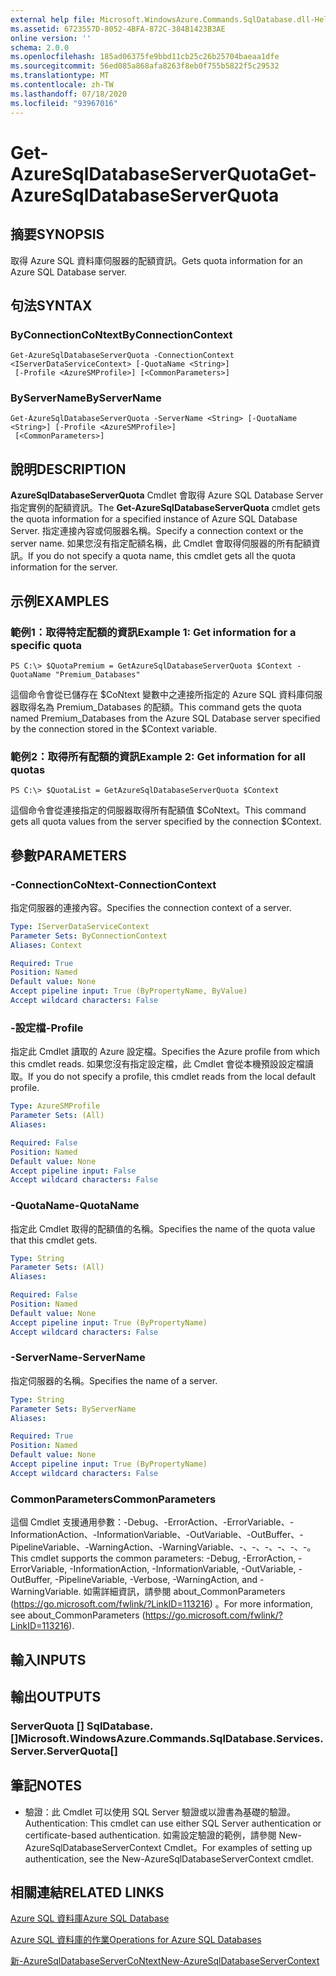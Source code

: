 ```yaml
---
external help file: Microsoft.WindowsAzure.Commands.SqlDatabase.dll-Help.xml
ms.assetid: 6723557D-8052-4BFA-872C-384B1423B3AE
online version: ''
schema: 2.0.0
ms.openlocfilehash: 185ad06375fe9bbd11cb25c26b25704baeaa1dfe
ms.sourcegitcommit: 56ed085a868afa8263f8eb0f755b5822f5c29532
ms.translationtype: MT
ms.contentlocale: zh-TW
ms.lasthandoff: 07/18/2020
ms.locfileid: "93967016"
---
```

# <span data-ttu-id="315c5-101">Get-AzureSqlDatabaseServerQuota</span><span class="sxs-lookup"><span data-stu-id="315c5-101">Get-AzureSqlDatabaseServerQuota</span></span>

## <span data-ttu-id="315c5-102">摘要</span><span class="sxs-lookup"><span data-stu-id="315c5-102">SYNOPSIS</span></span>
<span data-ttu-id="315c5-103">取得 Azure SQL 資料庫伺服器的配額資訊。</span><span class="sxs-lookup"><span data-stu-id="315c5-103">Gets quota information for an Azure SQL Database server.</span></span>

## <span data-ttu-id="315c5-104">句法</span><span class="sxs-lookup"><span data-stu-id="315c5-104">SYNTAX</span></span>

### <span data-ttu-id="315c5-105">ByConnectionCoNtext</span><span class="sxs-lookup"><span data-stu-id="315c5-105">ByConnectionContext</span></span>
```
Get-AzureSqlDatabaseServerQuota -ConnectionContext <IServerDataServiceContext> [-QuotaName <String>]
 [-Profile <AzureSMProfile>] [<CommonParameters>]
```

### <span data-ttu-id="315c5-106">ByServerName</span><span class="sxs-lookup"><span data-stu-id="315c5-106">ByServerName</span></span>
```
Get-AzureSqlDatabaseServerQuota -ServerName <String> [-QuotaName <String>] [-Profile <AzureSMProfile>]
 [<CommonParameters>]
```

## <span data-ttu-id="315c5-107">說明</span><span class="sxs-lookup"><span data-stu-id="315c5-107">DESCRIPTION</span></span>
<span data-ttu-id="315c5-108">**AzureSqlDatabaseServerQuota** Cmdlet 會取得 Azure SQL Database Server 指定實例的配額資訊。</span><span class="sxs-lookup"><span data-stu-id="315c5-108">The **Get-AzureSqlDatabaseServerQuota** cmdlet gets the quota information for a specified instance of Azure SQL Database Server.</span></span>
<span data-ttu-id="315c5-109">指定連接內容或伺服器名稱。</span><span class="sxs-lookup"><span data-stu-id="315c5-109">Specify a connection context or the server name.</span></span>
<span data-ttu-id="315c5-110">如果您沒有指定配額名稱，此 Cmdlet 會取得伺服器的所有配額資訊。</span><span class="sxs-lookup"><span data-stu-id="315c5-110">If you do not specify a quota name, this cmdlet gets all the quota information for the server.</span></span>

## <span data-ttu-id="315c5-111">示例</span><span class="sxs-lookup"><span data-stu-id="315c5-111">EXAMPLES</span></span>

### <span data-ttu-id="315c5-112">範例1：取得特定配額的資訊</span><span class="sxs-lookup"><span data-stu-id="315c5-112">Example 1: Get information for a specific quota</span></span>
```
PS C:\> $QuotaPremium = GetAzureSqlDatabaseServerQuota $Context -QuotaName "Premium_Databases"
```

<span data-ttu-id="315c5-113">這個命令會從已儲存在 $CoNtext 變數中之連接所指定的 Azure SQL 資料庫伺服器取得名為 Premium_Databases 的配額。</span><span class="sxs-lookup"><span data-stu-id="315c5-113">This command gets the quota named Premium_Databases from the Azure SQL Database server specified by the connection stored in the $Context variable.</span></span>

### <span data-ttu-id="315c5-114">範例2：取得所有配額的資訊</span><span class="sxs-lookup"><span data-stu-id="315c5-114">Example 2: Get information for all quotas</span></span>
```
PS C:\> $QuotaList = GetAzureSqlDatabaseServerQuota $Context
```

<span data-ttu-id="315c5-115">這個命令會從連接指定的伺服器取得所有配額值 $CoNtext。</span><span class="sxs-lookup"><span data-stu-id="315c5-115">This command gets all quota values from the server specified by the connection $Context.</span></span>

## <span data-ttu-id="315c5-116">參數</span><span class="sxs-lookup"><span data-stu-id="315c5-116">PARAMETERS</span></span>

### <span data-ttu-id="315c5-117">-ConnectionCoNtext</span><span class="sxs-lookup"><span data-stu-id="315c5-117">-ConnectionContext</span></span>
<span data-ttu-id="315c5-118">指定伺服器的連接內容。</span><span class="sxs-lookup"><span data-stu-id="315c5-118">Specifies the connection context of a server.</span></span>

```yaml
Type: IServerDataServiceContext
Parameter Sets: ByConnectionContext
Aliases: Context

Required: True
Position: Named
Default value: None
Accept pipeline input: True (ByPropertyName, ByValue)
Accept wildcard characters: False
```

### <span data-ttu-id="315c5-119">-設定檔</span><span class="sxs-lookup"><span data-stu-id="315c5-119">-Profile</span></span>
<span data-ttu-id="315c5-120">指定此 Cmdlet 讀取的 Azure 設定檔。</span><span class="sxs-lookup"><span data-stu-id="315c5-120">Specifies the Azure profile from which this cmdlet reads.</span></span>
<span data-ttu-id="315c5-121">如果您沒有指定設定檔，此 Cmdlet 會從本機預設設定檔讀取。</span><span class="sxs-lookup"><span data-stu-id="315c5-121">If you do not specify a profile, this cmdlet reads from the local default profile.</span></span>

```yaml
Type: AzureSMProfile
Parameter Sets: (All)
Aliases: 

Required: False
Position: Named
Default value: None
Accept pipeline input: False
Accept wildcard characters: False
```

### <span data-ttu-id="315c5-122">-QuotaName</span><span class="sxs-lookup"><span data-stu-id="315c5-122">-QuotaName</span></span>
<span data-ttu-id="315c5-123">指定此 Cmdlet 取得的配額值的名稱。</span><span class="sxs-lookup"><span data-stu-id="315c5-123">Specifies the name of the quota value that this cmdlet gets.</span></span>

```yaml
Type: String
Parameter Sets: (All)
Aliases: 

Required: False
Position: Named
Default value: None
Accept pipeline input: True (ByPropertyName)
Accept wildcard characters: False
```

### <span data-ttu-id="315c5-124">-ServerName</span><span class="sxs-lookup"><span data-stu-id="315c5-124">-ServerName</span></span>
<span data-ttu-id="315c5-125">指定伺服器的名稱。</span><span class="sxs-lookup"><span data-stu-id="315c5-125">Specifies the name of a server.</span></span>

```yaml
Type: String
Parameter Sets: ByServerName
Aliases: 

Required: True
Position: Named
Default value: None
Accept pipeline input: True (ByPropertyName)
Accept wildcard characters: False
```

### <span data-ttu-id="315c5-126">CommonParameters</span><span class="sxs-lookup"><span data-stu-id="315c5-126">CommonParameters</span></span>
<span data-ttu-id="315c5-127">這個 Cmdlet 支援通用參數：-Debug、-ErrorAction、-ErrorVariable、-InformationAction、-InformationVariable、-OutVariable、-OutBuffer、-PipelineVariable、-WarningAction、-WarningVariable、-、-、-、-、-、-。</span><span class="sxs-lookup"><span data-stu-id="315c5-127">This cmdlet supports the common parameters: -Debug, -ErrorAction, -ErrorVariable, -InformationAction, -InformationVariable, -OutVariable, -OutBuffer, -PipelineVariable, -Verbose, -WarningAction, and -WarningVariable.</span></span> <span data-ttu-id="315c5-128">如需詳細資訊，請參閱 about_CommonParameters (https://go.microsoft.com/fwlink/?LinkID=113216) 。</span><span class="sxs-lookup"><span data-stu-id="315c5-128">For more information, see about_CommonParameters (https://go.microsoft.com/fwlink/?LinkID=113216).</span></span>

## <span data-ttu-id="315c5-129">輸入</span><span class="sxs-lookup"><span data-stu-id="315c5-129">INPUTS</span></span>

## <span data-ttu-id="315c5-130">輸出</span><span class="sxs-lookup"><span data-stu-id="315c5-130">OUTPUTS</span></span>

### <span data-ttu-id="315c5-131">ServerQuota [] SqlDatabase. []</span><span class="sxs-lookup"><span data-stu-id="315c5-131">Microsoft.WindowsAzure.Commands.SqlDatabase.Services.Server.ServerQuota[]</span></span>

## <span data-ttu-id="315c5-132">筆記</span><span class="sxs-lookup"><span data-stu-id="315c5-132">NOTES</span></span>
* <span data-ttu-id="315c5-133">驗證：此 Cmdlet 可以使用 SQL Server 驗證或以證書為基礎的驗證。</span><span class="sxs-lookup"><span data-stu-id="315c5-133">Authentication: This cmdlet can use either SQL Server authentication or certificate-based authentication.</span></span> <span data-ttu-id="315c5-134">如需設定驗證的範例，請參閱 New-AzureSqlDatabaseServerContext Cmdlet。</span><span class="sxs-lookup"><span data-stu-id="315c5-134">For examples of setting up authentication, see the New-AzureSqlDatabaseServerContext cmdlet.</span></span>

## <span data-ttu-id="315c5-135">相關連結</span><span class="sxs-lookup"><span data-stu-id="315c5-135">RELATED LINKS</span></span>

[<span data-ttu-id="315c5-136">Azure SQL 資料庫</span><span class="sxs-lookup"><span data-stu-id="315c5-136">Azure SQL Database</span></span>](https://azure.microsoft.com/en-us/services/sql-database/)

[<span data-ttu-id="315c5-137">Azure SQL 資料庫的作業</span><span class="sxs-lookup"><span data-stu-id="315c5-137">Operations for Azure SQL Databases</span></span>](https://msdn.microsoft.com/en-us/library/azure/dn505719.aspx)

[<span data-ttu-id="315c5-138">新-AzureSqlDatabaseServerCoNtext</span><span class="sxs-lookup"><span data-stu-id="315c5-138">New-AzureSqlDatabaseServerContext</span></span>](./New-AzureSqlDatabaseServerContext.md)


